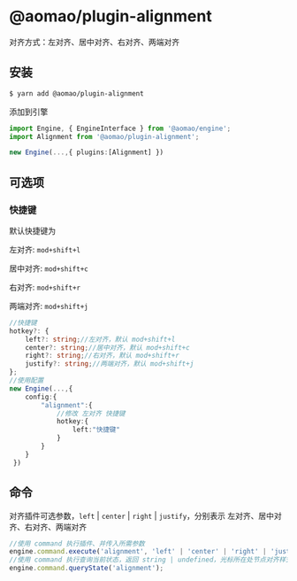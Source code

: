 # @aomao/plugin-alignment

对齐方式：左对齐、居中对齐、右对齐、两端对齐

## 安装

```bash
$ yarn add @aomao/plugin-alignment
```

添加到引擎

```ts
import Engine, { EngineInterface } from '@aomao/engine';
import Alignment from '@aomao/plugin-alignment';

new Engine(...,{ plugins:[Alignment] })
```

## 可选项

### 快捷键

默认快捷键为

左对齐: `mod+shift+l`

居中对齐: `mod+shift+c`

右对齐: `mod+shift+r`

两端对齐: `mod+shift+j`

```ts
//快捷键
hotkey?: {
    left?: string;//左对齐，默认 mod+shift+l
    center?: string;//居中对齐，默认 mod+shift+c
    right?: string;//右对齐，默认 mod+shift+r
    justify?: string;//两端对齐，默认 mod+shift+j
};
//使用配置
new Engine(...,{
    config:{
        "alignment":{
            //修改 左对齐 快捷键
            hotkey:{
                left:"快捷键"
            }
        }
    }
 })
```

## 命令

对齐插件可选参数，`left` | `center` | `right` | `justify`，分别表示 左对齐、居中对齐、右对齐、两端对齐

```ts
//使用 command 执行插件、并传入所需参数
engine.command.execute('alignment', 'left' | 'center' | 'right' | 'justify');
//使用 command 执行查询当前状态，返回 string | undefined，光标所在处节点对齐样式 "left" | "center" | "right" | "justify"
engine.command.queryState('alignment');
```

